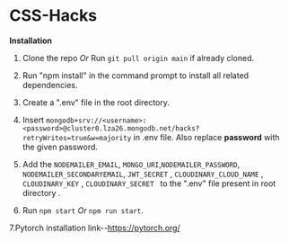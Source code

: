 # CSS-Hacks



**Installation**

1. Clone the repo *Or* Run `git pull origin main` if already cloned.

2. Run "npm install" in the command prompt to install all related dependencies.

3. Create a ".env" file in the root directory.

4. Insert `mongodb+srv://<username>:<password>@cluster0.lza26.mongodb.net/hacks?retryWrites=true&w=majority` in .env file. Also replace **password** with the given password.

5.  Add the `NODEMAILER_EMAIL`, ` MONGO_URI `,`NODEMAILER_PASSWORD`, `NODEMAILER_SECONDARYEMAIL`, `JWT_SECRET` , `CLOUDINARY_CLOUD_NAME` , `CLOUDINARY_KEY` , `CLOUDINARY_SECRET ` to the ".env" file present in root directory .

6. Run `npm start` *Or* `npm run start`.

7.Pytorch installation link--https://pytorch.org/
